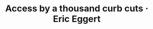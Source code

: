 ---
layout: bookmark
title: Access by a thousand curb cuts · Eric Eggert
tags:
  - Bookmarks
  - Accessibility
created: '2024-03-09T21:10:34.119Z'
link: https://yatil.net/blog/access-by-a-thousand-curb-cuts
id: 751167763
excerpt: >-
  How progress over perfection makes the world a more accessible place, fixing
  one barrier at a time.
image: https://yatil.net/blog/access-by-a-thousand-curb-cuts/og-image.png
---